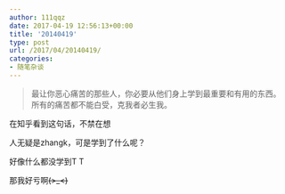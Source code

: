 ```yaml
---
author: 111qqz
date: 2017-04-19 12:56:13+00:00
title: '20140419'
type: post
url: /2017/04/20140419/
categories:
- 随笔杂谈
---
```


<blockquote>最让你恶心痛苦的那些人，你必要从他们身上学到最重要和有用的东西。
所有的痛苦都不能白受，克我者必生我。</blockquote>


在知乎看到这句话，不禁在想

人无疑是zhangk，可是学到了什么呢？

好像什么都没学到T T

那我好亏啊~~~~(>_<)~~~~





